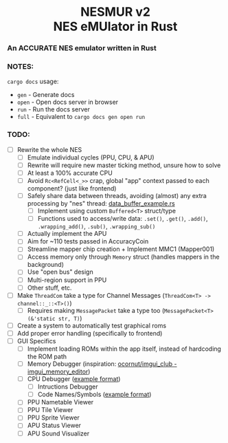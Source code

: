 <h1 align="center">NESMUR v2<br>NES eMUlator in Rust</h1>

### An **ACCURATE** NES emulator written in Rust

### NOTES:

`cargo docs` usage:

- `gen` - Generate docs
- `open` - Open docs server in browser
- `run` - Run the docs server
- `full` - Equivalent to `cargo docs gen open run`

### TODO:

- [ ] Rewrite the whole NES
  - [ ] Emulate individual cycles (PPU, CPU, & APU)
  - [ ] Rewrite will require new master ticking method, unsure how to solve
  - [ ] At least a 100% accurate CPU
  - [ ] Avoid `Rc<RefCell<_>>` crap, global "app" context passed to each component? (just like frontend)
  - [ ] Safely share data between threads, avoiding (almost) any extra processing by "nes" thread: [data_buffer_example.rs](./docs/future_dev/data_buffer_example.rs)
    - [ ] Implement using custom `Buffered<T>` struct/type
    - [ ] Functions used to access/write data: `.set()`, `.get()`, `.add()`, `.wrapping_add()`, `.sub()`, `.wrapping_sub()`
  - [ ] Actually implement the APU
  - [ ] Aim for ~110 tests passed in AccuracyCoin
  - [ ] Streamline mapper chip creation + Implement MMC1 (Mapper001)
  - [ ] Access memory only through `Memory` struct (handles mappers in the background)
  - [ ] Use "open bus" design
  - [ ] Multi-region support in PPU
  - [ ] Other stuff, etc.
- [ ] Make `ThreadCom` take a type for Channel Messages (`ThreadCom<T> -> channel::_::<T>()`)
  - [ ] Requires making `MessagePacket` take a type too (`MessagePacket<T>(&'static str, T)`)
- [ ] Create a system to automatically test graphical roms
- [ ] Add proper error handling (specifically to frontend)
- [ ] GUI Specifics
  - [ ] Implement loading ROMs within the app itself, instead of hardcoding the ROM path
  - [ ] Memory Debugger (inspiration: [ocornut/imgui_club - imgui_memory_editor](https://github.com/ocornut/imgui_club/blob/main/imgui_memory_editor/imgui_memory_editor.h))
  - [ ] CPU Debugger ([example format](./docs/future_dev/cpu_debugger_example.html))
    - [ ] Intructions Debugger
    - [ ] Code Names/Symbols ([example format](./docs/future_dev/symbols_example.toml))
  - [ ] PPU Nametable Viewer
  - [ ] PPU Tile Viewer
  - [ ] PPU Sprite Viewer
  - [ ] APU Status Viewer
  - [ ] APU Sound Visualizer

